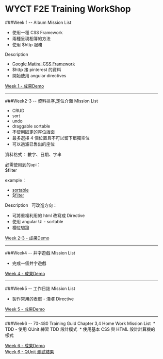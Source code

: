 # WYCT F2E Training WorkShop

###Week 1 -- Album
Mission List
  * 使用一種 CSS Framework
  * 兩種呈現相簿的方法
  * 使用 $http 服務

Description
  * [ Google Matiral CSS Framework ](http://www.getmdl.io/) 
  * $http 接 pinterest 的資料
  * 開始使用 angular directives
 
<a href="http://ilandy.github.io/AngularWorkShop/weekOne/" target="_blank">Week 1 - 成果Demo</a>

---

###Week2-3 -- 資料排序,定位介面
Mission List
  * CRUD
  * sort
  * undo
  * draggable sortable
  * 不使用固定的座位版面
  * 最多選擇 4 個位置且不可以留下單獨空位
  * 可以過濾已售出的座位

資料格式：
數字、日期、字串

必需使用到的api：<br>
 $filter

example：<br>
  * <a href="https://jqueryui.com/draggable/#sortable" target="_blank">sortable</a> <br>
  * <a href="https://docs.angularjs.org/api/ng/service/$filter" target="_blank">$filter</a>

Description
&nbsp;&nbsp;可改進方向：
  * 可將重複利用的 html 改寫成 Directive
  * 使用 angular UI - sortable
  * 欄位驗證

<a href="http://ilandy.github.io/WYTCWorkShop/weekTwo/" target="_blank">Week 2-3 - 成果Demo</a>

---

###Week4 -- 井字遊戲
Mission List
  * 完成一個井字遊戲

<a href="http://ilandy.github.io/WYTCWorkShop/weekFour/" target="_blank">Week 4 - 成果Demo</a>

---

###Week5 -- 工作日誌
Mission List
  * 製作常用的表單 - 淺嚐 Directive 

<a href="http://ilandy.github.io/WYTCWorkShop/weekFive/build/" target="_blank">Week 5 - 成果Demo</a>

---

###Week6 -- 70-480 Training Guid Chapter 3,4 Home Work
Mission List
  * TDD - 使用 QUnit 練習 TDD 設計模式
  * 使用基本 CSS 與 HTML 設計計算機的樣式
  
<a href="http://ilandy.github.io/WYTCWorkShop/weekSix/index.html/" target="_blank">Week 6 - 成果Demo </a><br/>
<a href="http://ilandy.github.io/WYTCWorkShop/weekSix/test.html/" target="_blank">Week 6 - QUnit 測試結果 </a>
